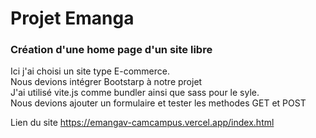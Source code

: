 # Projet Emanga


### Création d'une home page d'un site libre
Ici j'ai choisi un site type E-commerce.  
Nous devions intégrer Bootstarp à notre projet  
J'ai utilisé vite.js comme bundler ainsi que sass pour le syle.  
Nous devions ajouter un formulaire et tester les methodes GET et POST


Lien du site <https://emangav-camcampus.vercel.app/index.html>
